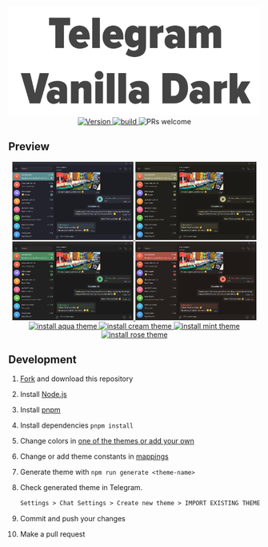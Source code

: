 <p align="center">
  <img alt="Telegram Vanilla Dark" src="./meta/logo.png" width="580"><br/>
  <a href="https://github.com/VChet/telegram-vanilla-dark-desktop/tags">
    <img src="https://img.shields.io/github/tag/VChet/telegram-vanilla-dark-desktop?label=version&style=flat-square" alt="Version">
  </a>
  <a href="https://github.com/VChet/telegram-vanilla-dark-desktop/actions/workflows/build.yaml">
    <img src="https://img.shields.io/github/actions/workflow/status/VChet/telegram-vanilla-dark-desktop/.github/workflows/build.yaml?style=flat-square" alt="build">
  </a>
  <img src="https://img.shields.io/badge/PRs-welcome-brightgreen?style=flat-square" alt="PRs welcome">
</p>

## Preview

<div align="center">
  <a href="./meta/aqua.png">
    <img src="./meta/aqua.png" alt="aqua theme" width="48%">
  </a>
  <a href="./meta/cream.png">
    <img src="./meta/cream.png" alt="cream theme" width="48%">
  </a>
  <a href="./meta/mint.png">
    <img src="./meta/mint.png" alt="mint theme" width="48%">
  </a>
  <a href="./meta/rose.png">
    <img src="./meta/rose.png" alt="rose theme" width="48%">
  </a>
  <a href="https://t.me/addtheme/vanilla_dark_aqua">
    <img src="https://img.shields.io/badge/install-aqua_theme-77BABC" alt="install aqua theme">
  </a>
  <a width="23%" href="https://t.me/addtheme/vanilla_dark_cream">
    <img src="https://img.shields.io/badge/install-cream_theme-B9B384" alt="install cream theme">
  </a>
  <a width="23%" href="https://t.me/addtheme/vanilla_dark_mint">
    <img src="https://img.shields.io/badge/install-mint_theme-63B97F" alt="install mint theme">
  </a>
  <a width="23%" href="https://t.me/addtheme/vanilla_dark_rose">
    <img src="https://img.shields.io/badge/install-rose_theme-FF7B5D" alt="install rose theme">
  </a>
</div>

## Development

1. [Fork](https://github.com/VChet/telegram-vanilla-dark-desktop/fork) and download this repository
1. Install [Node.js](https://nodejs.org/)
1. Install [pnpm](https://pnpm.io/)
1. Install dependencies `pnpm install`
1. Change colors in [one of the themes or add your own](/src/themes.ts)
1. Change or add theme constants in [mappings](/src/mappings.ts)
1. Generate theme with `npm run generate <theme-name>`
1. Check generated theme in Telegram.

   ```txt
   Settings > Chat Settings > Create new theme > IMPORT EXISTING THEME > <palette-file>
   ```

1. Commit and push your changes
1. Make a pull request
